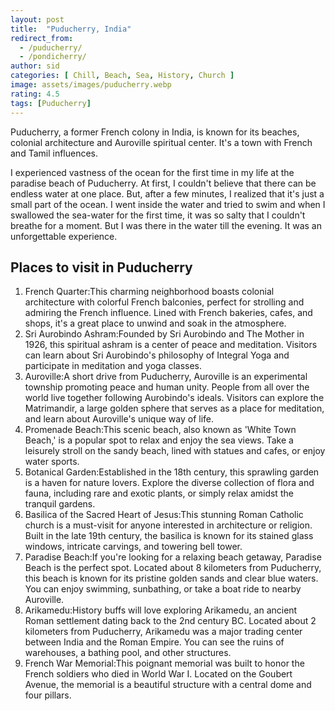 ```yaml
---
layout: post
title:  "Puducherry, India"
redirect_from:
  - /puducherry/
  - /pondicherry/
author: sid
categories: [ Chill, Beach, Sea, History, Church ]
image: assets/images/puducherry.webp
rating: 4.5
tags: [Puducherry]
---
```

Puducherry, a former French colony in India, is known for its beaches, colonial architecture and Auroville spiritual center. It's a town with French and Tamil influences.

I experienced vastness of the ocean for the first time in my life at the paradise beach of Puducherry. At first, I couldn't believe that there can be endless water at one place. But, after a few minutes, I realized that it's just a small part of the ocean. I went inside the water and tried to swim and when I swallowed the sea-water for the first time, it was so salty that I couldn't breathe for a moment. But I was there in the water till the evening. It was an unforgettable experience.

<h2>Places to visit in Puducherry</h2>

1. French Quarter:This charming neighborhood boasts colonial architecture with colorful French balconies, perfect for strolling and admiring the French influence. Lined with French bakeries, cafes, and shops, it's a great place to unwind and soak in the atmosphere.
2. Sri Aurobindo Ashram:Founded by Sri Aurobindo and The Mother in 1926, this spiritual ashram is a center of peace and meditation. Visitors can learn about Sri Aurobindo's philosophy of Integral Yoga and participate in meditation and yoga classes.
3. Auroville:A short drive from Puducherry, Auroville is an experimental township promoting peace and human unity. People from all over the world live together following Aurobindo's ideals. Visitors can explore the Matrimandir, a large golden sphere that serves as a place for meditation, and learn about Auroville's unique way of life.
4. Promenade Beach:This scenic beach, also known as 'White Town Beach,' is a popular spot to relax and enjoy the sea views. Take a leisurely stroll on the sandy beach, lined with statues and cafes, or enjoy water sports.
5. Botanical Garden:Established in the 18th century, this sprawling garden is a haven for nature lovers. Explore the diverse collection of flora and fauna, including rare and exotic plants, or simply relax amidst the tranquil gardens.
6. Basilica of the Sacred Heart of Jesus:This stunning Roman Catholic church is a must-visit for anyone interested in architecture or religion. Built in the late 19th century, the basilica is known for its stained glass windows, intricate carvings, and towering bell tower.
7. Paradise Beach:If you're looking for a relaxing beach getaway, Paradise Beach is the perfect spot. Located about 8 kilometers from Puducherry, this beach is known for its pristine golden sands and clear blue waters. You can enjoy swimming, sunbathing, or take a boat ride to nearby Auroville.
8. Arikamedu:History buffs will love exploring Arikamedu, an ancient Roman settlement dating back to the 2nd century BC. Located about 2 kilometers from Puducherry, Arikamedu was a major trading center between India and the Roman Empire. You can see the ruins of warehouses, a bathing pool, and other structures.
9. French War Memorial:This poignant memorial was built to honor the French soldiers who died in World War I. Located on the Goubert Avenue, the memorial is a beautiful structure with a central dome and four pillars.


<div class="pa-carousel-widget" style="width:100%; height:480px; display:none;"
  data-link="https://traveltriangle.com/blog/things-to-do-in-pondicherry/"
  data-title="Puducherry, India"
  data-description="Beach, Sea, History, Cafe"
  data-delay="3">
  <object data="https://lh3.googleusercontent.com/pw/AP1GczOfMHWKWFvNDzD_cVi5y-m-vL3VqWU83DIsdlotvy9KLi8zYE5zXuEDOOc-XxAR2V2pJs5YIPhCX5QCKzpLjTlljkS5AHF-glW8FVJTjh3XHh29bi7Y=w960-rw-h720"></object>
  <object data="https://lh3.googleusercontent.com/pw/AP1GczM3RICXy84a6qleiTkc333_cE9tLL_63_WATy9V5YcFZ_cgRuYVS9ZPbYCmm8eRJcWxNyDui-WVsmY40zWyA730mTdVOJhRCK8VRW2iJUInVFO_cqQ_=w960-rw-h720"></object>
  <object data="https://lh3.googleusercontent.com/pw/AP1GczPMC0aJrX8kkFRcjgyGeR3FmyL-l823XlWX3TKfOD9EalD7DaWVUXcsh_k3cZOtpqi4g3P-ON_iQB6aFg6Vjdq8wSZdnj5YBJmaYjmLH5pI0dkFSo9c=w960-rw-h720"></object>
  <object data="https://lh3.googleusercontent.com/pw/AP1GczNJdAWExwG-T90URjYZ5MKRrVdru8cN7Y8lgXrT-kOyyqh7qbKEB_h7-JuGigTaEFRgSN5Or7iHa4fv7qTmOFPvWXZBF5YxUNfKNNruGUh1BSVESk1P=w960-rw-h720"></object>
  <object data="https://lh3.googleusercontent.com/pw/AP1GczNAPexK4VZegkoUoy0QBiuGnlUuGUfcf2314Ba1iD7dLYX8qAJiEgE0xiOjC3JXtPiiap4FhpbYsvxRSCoWkrFLDhzLC4gNDBKDZpFOyL6lzzfNd28X=w960-rw-h720"></object>
  <object data="https://lh3.googleusercontent.com/pw/AP1GczML4r1N2tUg4sEwpC1AL-MayWO654qxw7AbizpOMgLbE5_as_JuLkVnidd1lN6VaOfBBL0zYwUmZg1jRVAJPtqtQ765p5ni_s2EIMBLXxj-K2pFMDZ4=w960-rw-h720"></object>
  <object data="https://lh3.googleusercontent.com/pw/AP1GczM6U_DH6EBtr6SOhleLitu6IAiWCatxQc9rYfwQLLE8f581nkJhPeK22SG1mxNX21t0rPIV4J504ViaYdXhpLhUXxHArKNOFAOvjiCrwRCQJ75jwhsR=w960-rw-h720"></object>
  <object data="https://lh3.googleusercontent.com/pw/AP1GczOhx6JDKaZ0yOl5JX1saGUc2wQ2qSJEbpkoidmtN5lk1VMPJW6-9TTb5RTf_hnVtM5Od9pPld6MV9S6ynjz9Mp4XwO6rdPdjM4ctBtgwW9szIbOE7fK=w960-rw-h720"></object>
  <object data="https://lh3.googleusercontent.com/pw/AP1GczPS6om8-oNC1IaqAIrOEoxb4Km6j5TuGoJEPzMJ9Vu9Ff5U1nT6Vz-QKWhJuCVOCU86JNRBZECR1s7xA2GT8F5sVnxzjzME9CYtBqno3_nNSw2qpY1p=w960-rw-h720"></object>
  <object data="https://lh3.googleusercontent.com/pw/AP1GczNLB-qjGvfhJKY1NrQv_17F-OlxvESUNS4PTgtzltE9Jqepo5I7K7q8rt8AnkHz2pnWY8mKYieHuy53RsgSnQ98bDXWy7hJcA8CBh3XYcTl2SeF6s70=w960-rw-h720"></object>
  <object data="https://lh3.googleusercontent.com/pw/AP1GczMEzpGJlgLlTx4rzaz-EVEtFFlONlBgd1LLV9g1WHQ9lGTewqJ0szf0mXzAPr2yspRKZAnG9kqmGJnl2_Z0B31C1gX5ZeFgJFbBYAXi8I9kQNZpTedj=w960-rw-h720"></object>
  <object data="https://lh3.googleusercontent.com/pw/AP1GczMAscM68hmkGyevDp7xhoe_6qt0SpuoFr-AwlVICVyIBgzidcy1cq6bs3nL27nnQeUmpuCHx9YpCcvo4OgvZzZuibDd0p-pxCMCxxzs9-bbOkTeLzAl=w960-rw-h720"></object>
  <object data="https://lh3.googleusercontent.com/pw/AP1GczMbyYfn5Nf-NdGV0g38tQfLSiuZUK4UIJWZOA-75FPC46Xk3yy5lWuhu8msa1HFW6dHgIAcrm4F3vWe-N1ewmdw0EVpY_tEXmfQJCj2lcfO9P_Vf1s-=w960-rw-h720"></object>
  <object data="https://lh3.googleusercontent.com/pw/AP1GczMBNglRpRY0lpEeevIFMOSCaXSGdW_rhMT-ColleiNaKExn9d1xY1B8emhhjkhJKlA2P939Bdrry7pQNeW3dQEK8RtAcpfJeq6S-iHoRiSrJP5-plJD=w960-rw-h720"></object>
  <object data="https://lh3.googleusercontent.com/pw/AP1GczN_w8N59I77GdBT2qetBAmQG3OPR-eSyBEvPxNeq-2i_e9VyFmjEuoA0AifUR0ZpmNb83t6VEEfcwjQAOAbjb0v1FBERWd0Y-Oiz9R3SpW_d8A4M-UK=w960-rw-h720"></object>
  <object data="https://lh3.googleusercontent.com/pw/AP1GczNLA8iAGh5_EERbWj6dIAXHFW9Vym3RyuFr92YjJZHUPzpFP3Q_qnA2LNlf3xA7P7BNGqwGaKD3rimW3iaxCqhO6Bf3m9tcmqOUT2iMy4mtpzYqyRA9=w960-rw-h720"></object>
  <object data="https://lh3.googleusercontent.com/pw/AP1GczOaK2fhfpI3nXhognCszcjMUN6ECH1Zlu4sxm31gOBmYzpO82wxLcX3PFyW83ugAKnCs3qmi9wTXQQ-evmeyx41T3hU_gBHrbWIJb0C2-aHF6e1FpFY=w960-rw-h720"></object>
  <object data="https://lh3.googleusercontent.com/pw/AP1GczOeV33l0NPu-K9SrPI0v2TWr9ML2-EY-I0Gw-rfBBYUBMp9b35NWnSXkY6zMf4zljzew6jp5EL1dA0UXcT0ploKZVu_Ck4yUO0ve3dIoLXg8BdiR-4n=w960-rw-h720"></object>
  <object data="https://lh3.googleusercontent.com/pw/AP1GczMnEIdRd0rVaA_F0VKdM-q_fp8tCoBv2XzUxOrQTudf3uA5P6nXfJE8Ln6VMWaZLaxnDIar2BZIdX4GmXkUOL0mriZ8HAkSz2PwmsXxM42JLNzPsZQe=w960-rw-h720"></object>
  <object data="https://lh3.googleusercontent.com/pw/AP1GczMO2yxnZhIB3tChviUQL2Ighlt0veD4n7D8mi8LsaG6uPJ54pShIzphThfkfphFSyprDGqh6mSBktPPkTefRwv16df_AlFelEK1GDqdDdmt8guwitd4=w960-rw-h720"></object>
  <object data="https://lh3.googleusercontent.com/pw/AP1GczNCQ7dDXEKFPShLT63GhPfEI---m2lvBOmcWaBfPWfEfJfo_9Z8IoSq_waLgvm1stSo_l6pSv_fNuG77Iv85cKsOn3b69V8NwFreWA0yXVYIn-pvEg7=w960-rw-h720"></object>
  <object data="https://lh3.googleusercontent.com/pw/AP1GczPdhDUv_K7sMVxzL0GTikv5f30iiPxhBsdHg51fhgb5JkNbxzZy3TRxDSEgvf-TwpLL9m2xyJtXnFT70v1eQ-3cpOn-daZH7zWxgbq04RWQkwChMEX6=w960-rw-h720"></object>
  <object data="https://lh3.googleusercontent.com/pw/AP1GczOPPUC835Dw5aQiNgpGW6p647Ydh7AqwISHZVpzBzhHIayg-zlM8aFZl5JN5tX0Ik0zXZfc0qH8np6Aly53jXn1Criufd-v8zPX3azgu0u0IxGPwE-Z=w960-rw-h720"></object>
  <object data="https://lh3.googleusercontent.com/pw/AP1GczORVxvSeyjtNEMxtz4fK6oT-PvBS1V2ssn-WrxQaBNpZNc29-vqTeHgfugTpJ0HXinELOB2LuYSNA0Ntpsp6pI-W-zbmoJUe6QqZz2wktqBJpfctmYa=w960-rw-h720"></object>
  <object data="https://lh3.googleusercontent.com/pw/AP1GczPiQbE3xeHPpyqP0MefqSOBn8JZ_DqVLhqiXWRlEP8I5ryXKbK7ivTa5GkqjD8Il5-Z1IX4wTmrMfbIyhJyDlXKcOxp_V8qDRCFDgFxx6InEl7nFUXO=w960-rw-h720"></object>
  <object data="https://lh3.googleusercontent.com/pw/AP1GczMfZLVGN42o_JPmmBsSC1g-5OSAg-xQ9YPcMkCFQ5qtc5cWWdFrgqmfsuNaHiubVs7OQc_ajNnyNJFjzdEEbddyiDa8r6KsLvHWZL_l1-sldI2zvNkK=w960-rw-h720"></object>
  <object data="https://lh3.googleusercontent.com/pw/AP1GczNaRBdVmiDDlvSbUeYyOR9V3MKm4QEc6gHyulQ-ds7I8R7FrNuNlEAhq4QjM4_041xsumOaBVaxEskO_7KxDoISAzq2xdfmyjp-MsBN0auUxpxYub-h=w960-rw-h720"></object>
  <object data="https://lh3.googleusercontent.com/pw/AP1GczOwApfZk1ymxLdtVz3w5OFbyo1bIuRqCJd90ueCFH39wKpT_bpxAb3m90gEB6jdz2dmKAegYB8-aimtC_1-1zPrTUBw7cYCFkO9hRoaIhb-p-5cURzg=w960-rw-h720"></object>
</div>

